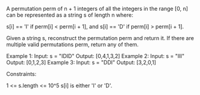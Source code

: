 A permutation perm of n + 1 integers of all the integers in the range [0, n]
can be represented as a string s of length n where:


s[i] == 'I' if perm[i] < perm[i + 1], and
s[i] == 'D' if perm[i] > perm[i + 1].


Given a string s, reconstruct the permutation perm and return it. If there
are multiple valid permutations perm, return any of them.


Example 1:
Input: s = "IDID"
Output: [0,4,1,3,2]
Example 2:
Input: s = "III"
Output: [0,1,2,3]
Example 3:
Input: s = "DDI"
Output: [3,2,0,1]


Constraints:


1 <= s.length <= 10^5
s[i] is either 'I' or 'D'.




